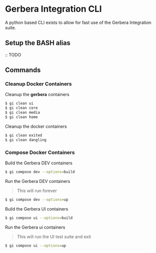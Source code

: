 # Gerbera Integration CLI

A python based CLI exists to allow for fast use of the Gerbera Integration suite.

## Setup the BASH alias

:: TODO

## Commands

### Cleanup Docker Containers

Cleanup the **gerbera** containers

```bash
$ gi clean ui
$ gi clean core
$ gi clean media
$ gi clean home
```

Cleanup the docker containers

```bash
$ gi clean exited
$ gi clean dangling
```

### Compose Docker Containers

Build the Gerbera DEV containers

```bash
$ gi compose dev --options=build
```

Run the Gerbera DEV containers
> This will run forever

```bash
$ gi compose dev --options=up
```

Build the Gerbera UI containers

```bash
$ gi compose ui --options=build
```

Run the Gerbera ui containers
> This will run the UI test suite and exit

```bash
$ gi compose ui --options=up
```